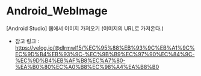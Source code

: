 # Android_WebImage
[Android Studio] 웹에서 이미지 가져오기 (이미지의 URL로 가져온다.)

- 참고 링크 : 
https://velog.io/@dlrmwl15/%EC%95%88%EB%93%9C%EB%A1%9C%EC%9D%B4%EB%93%9C-%EC%9B%B9%EC%97%90%EC%84%9C-%EC%9D%B4%EB%AF%B8%EC%A7%80-%EA%B0%80%EC%A0%B8%EC%98%A4%EA%B8%B0
